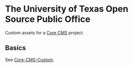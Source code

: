 # The University of Texas Open Source Public Office

Custom assets for a [Core CMS](https://github.com/TACC/Core-CMS) project.

## Basics

See [Core-CMS-Custom](../README.md).
